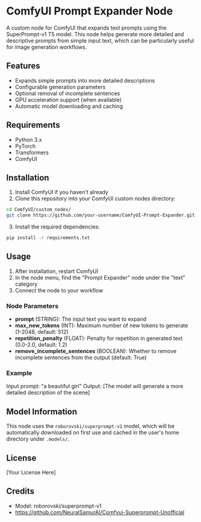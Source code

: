 # ComfyUI Prompt Expander Node

A custom node for ComfyUI that expands text prompts using the SuperPrompt-v1 T5 model. This node helps generate more detailed and descriptive prompts from simple input text, which can be particularly useful for image generation workflows.

## Features

- Expands simple prompts into more detailed descriptions
- Configurable generation parameters
- Optional removal of incomplete sentences
- GPU acceleration support (when available)
- Automatic model downloading and caching

## Requirements

- Python 3.x
- PyTorch
- Transformers
- ComfyUI

## Installation

1. Install ComfyUI if you haven't already
2. Clone this repository into your ComfyUI custom nodes directory:
```bash
cd ComfyUI/custom_nodes/
git clone https://github.com/your-username/ComfyUI-Prompt-Expander.git
```
3. Install the required dependencies:
```bash
pip install -r requirements.txt
```

## Usage

1. After installation, restart ComfyUI
2. In the node menu, find the "Prompt Expander" node under the "text" category
3. Connect the node to your workflow

### Node Parameters

- **prompt** (STRING): The input text you want to expand
- **max_new_tokens** (INT): Maximum number of new tokens to generate (1-2048, default: 512)
- **repetition_penalty** (FLOAT): Penalty for repetition in generated text (0.0-2.0, default: 1.2)
- **remove_incomplete_sentences** (BOOLEAN): Whether to remove incomplete sentences from the output (default: True)

### Example

Input prompt: "a beautiful girl"
Output: [The model will generate a more detailed description of the scene]

## Model Information

This node uses the `roborovski/superprompt-v1` model, which will be automatically downloaded on first use and cached in the user's home directory under `.models/`.

## License

[Your License Here]

## Credits

- Model: roborovski/superprompt-v1
- https://github.com/NeuralSamurAI/Comfyui-Superprompt-Unofficial

 